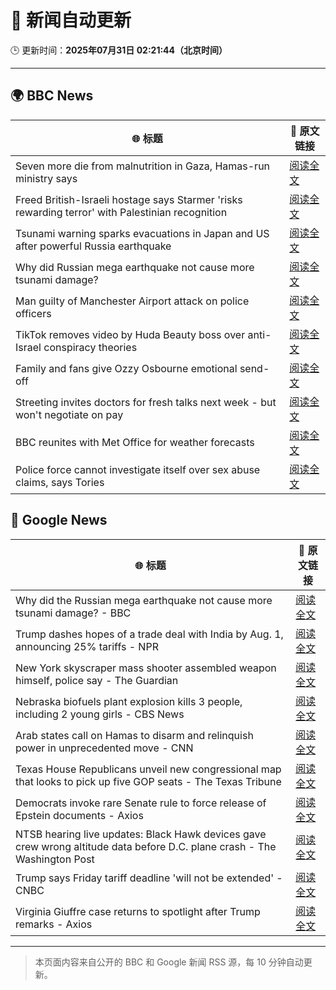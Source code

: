 # 🧠 新闻自动更新

🕒 更新时间：**2025年07月31日 02:21:44（北京时间）**

---

## 🌍 BBC News

| 🌐 标题 | 🔗 原文链接 |
|--------|-------------|
| Seven more die from malnutrition in Gaza, Hamas-run ministry says | [阅读全文](https://www.bbc.com/news/articles/cx2x813jm0zo?at_medium=RSS&at_campaign=rss) |
| Freed British-Israeli hostage says Starmer 'risks rewarding terror' with Palestinian recognition | [阅读全文](https://www.bbc.com/news/articles/c336e2ren2no?at_medium=RSS&at_campaign=rss) |
| Tsunami warning sparks evacuations in Japan and US after powerful Russia earthquake | [阅读全文](https://www.bbc.com/news/articles/c987dwrdl0zo?at_medium=RSS&at_campaign=rss) |
| Why did Russian mega earthquake not cause more tsunami damage? | [阅读全文](https://www.bbc.com/news/articles/c0l6pj7kjg7o?at_medium=RSS&at_campaign=rss) |
| Man guilty of Manchester Airport attack on police officers | [阅读全文](https://www.bbc.com/news/articles/c5y9y37eyddo?at_medium=RSS&at_campaign=rss) |
| TikTok removes video by Huda Beauty boss over anti-Israel conspiracy theories | [阅读全文](https://www.bbc.com/news/articles/c93d7qlp974o?at_medium=RSS&at_campaign=rss) |
| Family and fans give Ozzy Osbourne emotional send-off | [阅读全文](https://www.bbc.com/news/articles/cn5ew3x3963o?at_medium=RSS&at_campaign=rss) |
| Streeting invites doctors for fresh talks next week - but won't negotiate on pay | [阅读全文](https://www.bbc.com/news/articles/cdrkdp3xy17o?at_medium=RSS&at_campaign=rss) |
| BBC reunites with Met Office for weather forecasts | [阅读全文](https://www.bbc.com/news/articles/crm4z8mple3o?at_medium=RSS&at_campaign=rss) |
| Police force cannot investigate itself over sex abuse claims, says Tories | [阅读全文](https://www.bbc.com/news/articles/ckgd07n3565o?at_medium=RSS&at_campaign=rss) |

## 📰 Google News

| 🌐 标题 | 🔗 原文链接 |
|--------|-------------|
| Why did the Russian mega earthquake not cause more tsunami damage? - BBC | [阅读全文](https://news.google.com/rss/articles/CBMiWkFVX3lxTE1CWE8xUnRwY3dTVEkzU20tdkR2M1FNLTI3WmhadDZuenRRMmg3UXZSd3o1MjhqQ0FWSy1lOWxaRmZ2bG9fWDA2SlRuQmtFWWVpSlhqcC1lNGY2Z9IBX0FVX3lxTE40TmVYSE5YYTljTjlGbUgyREZLVWRpZm9XN0tJbmdCOUhTVy1TUW9qdmM2MzdjeGk4U1ZuMWpxRE15XzFTbDhJSXMwZ2ZucE0zVkhqZ205cUh2ZDVrZDd3?oc=5) |
| Trump dashes hopes of a trade deal with India by Aug. 1, announcing 25% tariffs - NPR | [阅读全文](https://news.google.com/rss/articles/CBMieEFVX3lxTE9rbEhscnpDZGw3cWQ0MlE0RlJpMWRLZ0dXTHpRZDVqYjI0U0VYQzdISWhHN1N4Uy1pX2pjcUdTOVM2M1RkODFYNE5ON0RQcW04TGc5V3RhaVFRSmFTZWVlSDZqSzR0aW1UUGVnSzNtSUlKc0g4UXRZWg?oc=5) |
| New York skyscraper mass shooter assembled weapon himself, police say - The Guardian | [阅读全文](https://news.google.com/rss/articles/CBMigwFBVV95cUxQb2gwS2xFZ21USXRIQnloN1NROVlGQTFvdGt3QmZRQ2ctREEwWlRWcVUwU19iM0ZhLUtyWlNLcElsV25HNVNlSUhmc3Q1MF9IU2xKX1RnUnVHblZiVndPYlp2Ty04Q2ZzTFlybm9yT1RfU01Ta0k5eUxTN1RuRHhMdV9GOA?oc=5) |
| Nebraska biofuels plant explosion kills 3 people, including 2 young girls - CBS News | [阅读全文](https://news.google.com/rss/articles/CBMihgFBVV95cUxNNXlsRWlrblRsWk8wdlZINHRmLXRfRVBidGlBSG4xTjIwV0owakd0SXJCV1ZyMkJLYmhacTF2U2piaGJnb2hmYzJDVXZRMTdZTFkzN3d3bTViVUY2T3R2ZDJLWkF6ZGpRMDhrQTRXWEoyRnZ6enFkSEt0cUo4NXp4SGZ6dU5ZZ9IBiwFBVV95cUxQZ2Vya3JxOFFDY0QteTE2TGFBMERhS0NMNW5ybjhmWTZ6Y2pBdFE2Z0V0QjIwM2w0aTMxRmZsc2tCR0NFQ1dfTWNVRTlnWFUyclQya3VmaXBibE9NZkM3c0hrSjZjSTJBdWtyUXpjSUhRVEZuR1BGT3V4T2xQSjFIUk9JWWFzbUNWVFFV?oc=5) |
| Arab states call on Hamas to disarm and relinquish power in unprecedented move - CNN | [阅读全文](https://news.google.com/rss/articles/CBMiggFBVV95cUxNUlFnVWczaC11V3l6SFlVbHhxRWNqYkFkWFlpaHd3MExaX1dMMWhjc2tjUE1wOEF2TkJfYWlYWnA2SUQ2WjBxYW1jMzdnUk4xV0hjcmhoNjdMSnJCdjdzY2dkS25aUllaVUJkbFFoa3NobWxuSktKNWstdFpmWm55ZUZn0gGHAUFVX3lxTFBPQ2JIcUxuS0V0U3ZzY0dueWd2V1Q5QWM4YWg0VlVEY0JCQVA2UkYxUm9uVUZwRXdyZjhBbndhWk5ibWxsNm5fZndocExmcnJtQ1FMOG9MR1hSeHk2S01vd0VhQmR1dGJOWWlsd19ONGhnVkF5Zm5KaHl1SWFkd2RDNzdsd3l6bw?oc=5) |
| Texas House Republicans unveil new congressional map that looks to pick up five GOP seats - The Texas Tribune | [阅读全文](https://news.google.com/rss/articles/CBMingFBVV95cUxPek9tU1A4LUNuZThXcGVqYjVYMkxReDFub3J6a0V1STRkRTQzUUZoRGZna0lnSlBSdm1uMkFLdEJWV1VmMTBUTWpIVjhJb29kLUhibThFVWk4Ukt2TWtvZnc0S2xhSjB5NjBnSFlONVV6eGZpTElGSVFwUWd2TjhrOXE5OWw3dVg5NEo0c1NuYlAyazY3VWhHQm82MVNSQQ?oc=5) |
| Democrats invoke rare Senate rule to force release of Epstein documents - Axios | [阅读全文](https://news.google.com/rss/articles/CBMijgFBVV95cUxNR2ZMS0tQSGlQMlFpcmZBbmJ5SFZQQUh0dlh0dndYaDUtTFVnZGdVdzU1NnIybEg5TFVMNkpBTkE5OUZjWmVBOEhFaFBlZVlhcmphc3hiR2dWMVhZVnZxWGJBbWloSXl3REpqSUtGdGNLM3puQ01icVdraVU5eGNVaFo5WjJlUlZUbG04RjFR?oc=5) |
| NTSB hearing live updates: Black Hawk devices gave crew wrong altitude data before D.C. plane crash - The Washington Post | [阅读全文](https://news.google.com/rss/articles/CBMimwFBVV95cUxQel8zWnQ0VlNaQWd5OWV6Vk40Vmw0QmhaczdMZzlpdkhDbDFieENrbE9iRngtTjFJcDdjb1U1LW1uOU8wdzBVNFNwaTF2eU9oR0JxU0ZCdEZlaENyVG84Q0JUaGZoTlNzcTltSWZ0a2tINUFrdzlvaDlmdDE3a0ZUQXRLUGx0OXdlU2VqeDl1d09ISVJiWHNidDBpZw?oc=5) |
| Trump says Friday tariff deadline 'will not be extended' - CNBC | [阅读全文](https://news.google.com/rss/articles/CBMie0FVX3lxTE5WN2JPSXdkYTdwZDRwVFZncUZJNFNLNFZnbUN4bmlORGxVb3RmMkwzSE8yTEVkeGl6SkhJcUt5TFVUcndfZFBQTFplemdSWGt2VmRJSVg1R3huQmNRMDJONWdyZzZnSTJCZEtZWXNQcEhDQndXSDVzTVVJb9IBgAFBVV95cUxPYXZfQU43VC0tZk5KQlhCYm9BaTNWOTgzcjJCX2NraTFwQm4tS3BjMy1YY3NVSEdyWE9WRUlROFBYQmhRUlBIcTFBSDl1cjVQZ1dMN29iUzNtYUM5azlTVWRkR0lzdUUxN2lIVloyakJnMzZCTVJOR2hFSkVxX2kxNQ?oc=5) |
| Virginia Giuffre case returns to spotlight after Trump remarks - Axios | [阅读全文](https://news.google.com/rss/articles/CBMie0FVX3lxTE1LclRVdUtvclU3M2pyb29nTUY4UDFLQi12NFBDdkVReHoyUGtUTHpWR2VHcEw2MHp0Zm1TUS1QUVNvcnNLdjA2VHJEczlVQmZCZFhPb3hORDU1Nnc2MXYzVmR0QWZ1VzdIaHJLNUF5cmQwS3M2YmNtWTJGQQ?oc=5) |

---
> 本页面内容来自公开的 BBC 和 Google 新闻 RSS 源，每 10 分钟自动更新。